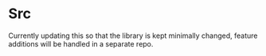# Src

Currently updating this so that the library is kept minimally changed, feature additions will be handled in a separate repo.
